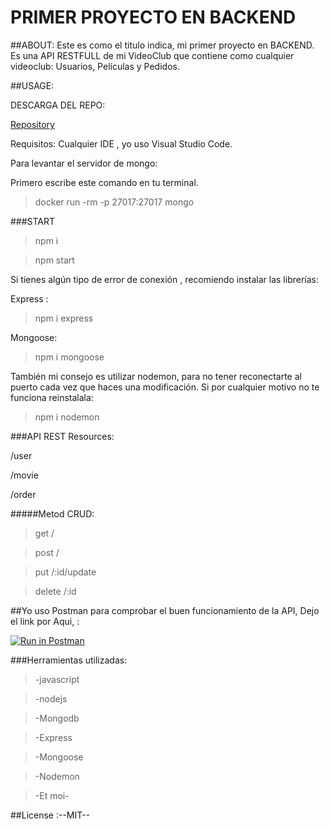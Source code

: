 # PRIMER PROYECTO EN BACKEND


##ABOUT:
Este es como el titulo indica, mi primer proyecto en BACKEND.
Es una API RESTFULL de mi VideoClub que contiene como cualquier videoclub:
Usuarios, Películas y Pedidos.


##USAGE:

DESCARGA DEL REPO:

[Repository](https://github.com/T-zemmari/Backend-Gestion-De-Usuarios-Peliculas-Y-pedidos)

Requisitos:
Cualquier IDE , yo uso Visual Studio Code.


Para levantar el servidor de mongo:

Primero escribe este comando en tu terminal.
>docker run -rm -p 27017:27017 mongo

###START
> npm i

>npm start


Si tienes algún tipo de error de conexión , recomiendo instalar las librerías:

Express :

> npm i express

Mongoose:

>npm i mongoose

También mi consejo es utilizar nodemon, para no tener reconectarte al  puerto  cada vez que haces una modificación.
Si por cualquier motivo no te funciona reinstalala:

> npm i nodemon

###API REST
Resources:

/user

/movie

/order

#####Metod CRUD:



>get   /

>post  /

>put  /:id/update

>delete  /:id

##Yo uso Postman para comprobar el buen funcionamiento de la API,
Dejo el link por Aqui, : 

[![Run in Postman](https://run.pstmn.io/button.svg)](https://app.getpostman.com/run-collection/4a1748774181674f4183)


###Herramientas utilizadas:

>-javascript 

>-nodejs

>-Mongodb

>-Express

>-Mongoose

>-Nodemon

>-Et moi-


##License :--MIT--

